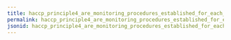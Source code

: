```yaml
---
title: haccp_principle4_are_monitoring_procedures_established_for_each_ccp
permalink: haccp_principle4_are_monitoring_procedures_established_for_each_ccp.html
jsonid: haccp_principle4_are_monitoring_procedures_established_for_each_ccp
---
```

